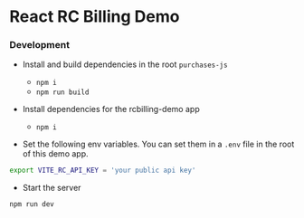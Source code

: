 # React RC Billing Demo

### Development

- Install and build dependencies in the root `purchases-js`
  - `npm i`
  - `npm run build`
- Install dependencies for the rcbilling-demo app

  - `npm i`

- Set the following env variables. You can set them in a `.env` file in the root of this demo app.

```bash
export VITE_RC_API_KEY = 'your public api key'
```

- Start the server

```bash
npm run dev
```
